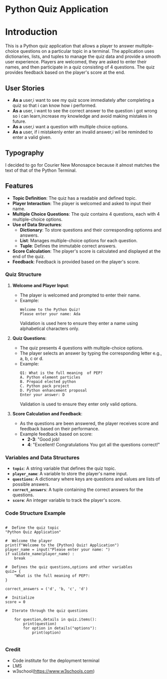 
# Python Quiz Application

# Introduction
This is a Python quiz application that allows a player to answer multiple-choice questions on a particular topic in a terminal. The application uses dictionaries, lists, and tuples to manage the quiz data and provide a smooth user experience. Players are welcomed, they are asked to enter their names, and then participate in a quiz consisting of 4 questions. The quiz provides feedback based on the player's score at the end. 

## User Stories

- **As a** user,i want to see my quiz score immediately after completing a quiz so that i can know how i performed.
- **As a** user, i want to see the correct answer to the question i got wrong so i can learn,increase my knowledge and avoid making mistakes in future.
- **As a** user,i want a question with multiple choice options.
- **As a** user, if i mistakenly enter an invalid answer,i wil be reminded to enter a valid given. 
## Typography

I decided to go for Courier New Monosapce because it almost matches the text of that of the Python Terminal.


## Features

- **Topic Definition**: The quiz has a readable and defined topic.
- **Player Interaction**: The player is welcomed and asked to input their name.
- **Multiple Choice Questions**: The quiz contains 4 questions, each with 4 multiple-choice options.
- **Use of Data Structures**:
  - **Dictionary**: To store questions and their corresponding optionns and answers.
  - **List**:  Manages multiple-choice options for each question.
  - **Tuple**: Defines the immutable correct answers.
- **Score Calculation**: The player's score is calculated and displayed at the end of the quiz.
- **Feedback**: Feedback is provided based on the player's score.
### Quiz Structure

1. **Welcome and Player Input**:
    - The player is welcomed and prompted to enter their name.
    - Example:
      ```
      Welcome to the Python Quiz!
      Please enter your name: Ada
      ```
      Validation is used here to ensure they enter a name using alphabetical characters only.

2. **Quiz Questions**:
    - The quiz presents 4 questions with multiple-choice options.
    - The player selects an answer by typing the corresponding letter e.g., a, b, c or d.
    - Example:
      ```
      Q1: What is the full meaning  of PEP?
      A. Python element particles
      B. Prepaid elected python
      C. Python pack project
      D. Python enhancement proposal
      Enter your answer: D
      ```
      Validation is used to ensure they enter only valid options.

3. **Score Calculation and Feedback**:
    - As the questions are been answered, the player receives  score and feedback based on their performance.
    - Example feedback based on score:
      - **2-3**: "Good job! 
      - **4**: "Excellent! Congratulations You got all the questions correct!"

### Variables and Data Structures

- **`topic`**: A string variable that defines the quiz topic.
- **`player_name`**: A variable to store the player's name input.
- **`questions`**: A dictionary where keys are questions and values are lists of possible answers.
- **`correct_answers`**: A tuple containing the correct answers for the questions.
- **`score`**: An integer variable to track the player's score.


### Code Structure Example
```

#  Define the quiz topic
"Python Quiz Application"

#  Welcome the player
print(f"Welcome to the {Python} Quiz! Application")
player_name = input("Please enter your name: ")
if validate_name(player_name) :
    break

#  Defines the quiz questions,options and other variables
quiz= {
    "What is the full meaning of PEP?: 
}

correct_answers = ('d', 'b, 'c', 'd')

#  Initialize 
score = 0

#  Iterate through the quiz questions

    for question,details in quiz.items():
        print(question)
        for option in details("options"):
            print(option)
               
```
       

###  Credit 

- Code institute for the deployment terminal
- LMS
- w3school(https://www.w3schools.com)

        